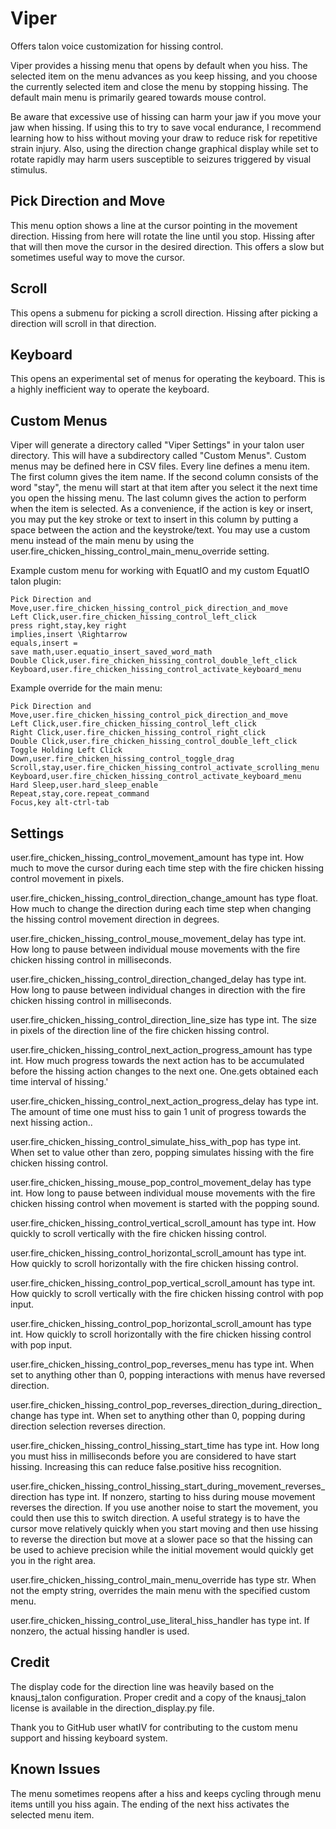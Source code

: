 # Viper
Offers talon voice customization for hissing control.

Viper provides a hissing menu that opens by default when you hiss. The selected item on the menu advances as you keep hissing, and you choose the currently selected item and close the menu by stopping hissing. The default main menu is primarily geared towards mouse control.

Be aware that excessive use of hissing can harm your jaw if you move your jaw when hissing. If using this to try to save vocal endurance, I recommend learning how to hiss without moving your draw to reduce risk for repetitive strain injury. Also, using the direction change graphical display while set to rotate rapidly may harm users susceptible to seizures triggered by visual stimulus.

## Pick Direction and Move
This menu option shows a line at the cursor pointing in the movement direction. Hissing from here will rotate the line until you stop. Hissing after that will then move the cursor in the desired direction. This offers a slow but sometimes useful way to move the cursor.

## Scroll
This opens a submenu for picking a scroll direction. Hissing after picking a direction will scroll in that direction. 

## Keyboard
This opens an experimental set of menus for operating the keyboard. This is a highly inefficient way to operate the keyboard. 

## Custom Menus
Viper will generate a directory called "Viper Settings" in your talon user directory. This will have a subdirectory called "Custom Menus". Custom menus may be defined here in CSV files. Every line defines a menu item. The first column gives the item name. If the second column consists of the word "stay", the menu will start at that item after you select it the next time you open the hissing menu. The last column gives the action to perform when the item is selected. As a convenience, if the action is key or insert, you may put the key stroke or text to insert in this column by putting a space between the action and the keystroke/text. You may use a custom menu instead of the main menu by using the user.fire_chicken_hissing_control_main_menu_override setting.

Example custom menu for working with EquatIO and my custom EquatIO talon plugin:
```
Pick Direction and Move,user.fire_chicken_hissing_control_pick_direction_and_move
Left Click,user.fire_chicken_hissing_control_left_click
press right,stay,key right
implies,insert \Rightarrow 
equals,insert =
save math,user.equatio_insert_saved_word_math
Double Click,user.fire_chicken_hissing_control_double_left_click
Keyboard,user.fire_chicken_hissing_control_activate_keyboard_menu
```

Example override for the main menu:
```
Pick Direction and Move,user.fire_chicken_hissing_control_pick_direction_and_move
Left Click,user.fire_chicken_hissing_control_left_click
Right Click,user.fire_chicken_hissing_control_right_click
Double Click,user.fire_chicken_hissing_control_double_left_click
Toggle Holding Left Click Down,user.fire_chicken_hissing_control_toggle_drag
Scroll,stay,user.fire_chicken_hissing_control_activate_scrolling_menu
Keyboard,user.fire_chicken_hissing_control_activate_keyboard_menu
Hard Sleep,user.hard_sleep_enable
Repeat,stay,core.repeat_command
Focus,key alt-ctrl-tab
```

## Settings

user.fire_chicken_hissing_control_movement_amount has type int. How much to move the cursor during each time step with the fire chicken hissing control movement in pixels.

user.fire_chicken_hissing_control_direction_change_amount has type float. How much to change the direction during each time step when changing the hissing control movement direction in degrees.

user.fire_chicken_hissing_control_mouse_movement_delay has type int. How long to pause between individual mouse movements with the fire chicken hissing control in milliseconds.

user.fire_chicken_hissing_control_direction_changed_delay has type int. How long to pause between individual changes in direction with the fire chicken hissing control in milliseconds.

user.fire_chicken_hissing_control_direction_line_size has type int. The size in pixels of the direction line of the fire chicken hissing control.

user.fire_chicken_hissing_control_next_action_progress_amount has type int. How much progress towards the next action has to be accumulated before the hissing action changes to the next one. One.gets obtained each time interval of hissing.'

user.fire_chicken_hissing_control_next_action_progress_delay has type int. The amount of time one must hiss to gain 1 unit of progress towards the next hissing action..

user.fire_chicken_hissing_control_simulate_hiss_with_pop has type int. When set to value other than zero, popping simulates hissing with the fire chicken hissing control.

user.fire_chicken_hissing_mouse_pop_control_movement_delay has type int. How long to pause between individual mouse movements with the fire chicken hissing control when movement is started with the popping sound.

user.fire_chicken_hissing_control_vertical_scroll_amount has type int. How quickly to scroll vertically with the fire chicken hissing control.

user.fire_chicken_hissing_control_horizontal_scroll_amount has type int. How quickly to scroll horizontally with the fire chicken hissing control.

user.fire_chicken_hissing_control_pop_vertical_scroll_amount has type int. How quickly to scroll vertically with the fire chicken hissing control with pop input.

user.fire_chicken_hissing_control_pop_horizontal_scroll_amount has type int. How quickly to scroll horizontally with the fire chicken hissing control with pop input.

user.fire_chicken_hissing_control_pop_reverses_menu has type int. When set to anything other than 0, popping interactions with menus have reversed direction.

user.fire_chicken_hissing_control_pop_reverses_direction_during_direction_change has type int. When set to anything other than 0, popping during direction selection reverses direction.

user.fire_chicken_hissing_control_hissing_start_time has type int. How long you must hiss in milliseconds before you are considered to have start hissing. Increasing this can reduce false.positive hiss recognition.

user.fire_chicken_hissing_control_hissing_start_during_movement_reverses_direction has type int. If nonzero, starting to hiss during mouse movement reverses the direction. If you use another noise to start the movement, you could then use this to switch direction. A useful strategy is to have the cursor move relatively quickly when you start moving and then use hissing to reverse the direction but move at a slower pace so that the hissing can be used to achieve precision while the initial movement would quickly get you in the right area.

user.fire_chicken_hissing_control_main_menu_override has type str. When not the empty string, overrides the main menu with the specified custom menu.

user.fire_chicken_hissing_control_use_literal_hiss_handler has type int. If nonzero, the actual hissing handler is used.

## Credit
The display code for the direction line was heavily based on the knausj_talon configuration. Proper credit and a copy of the knausj_talon license is available in the direction_display.py file.

Thank you to GitHub user whatIV for contributing to the custom menu support and hissing keyboard system.

## Known Issues
The menu sometimes reopens after a hiss and keeps cycling through menu items untill you hiss again. The ending of the next hiss activates the selected menu item. 
